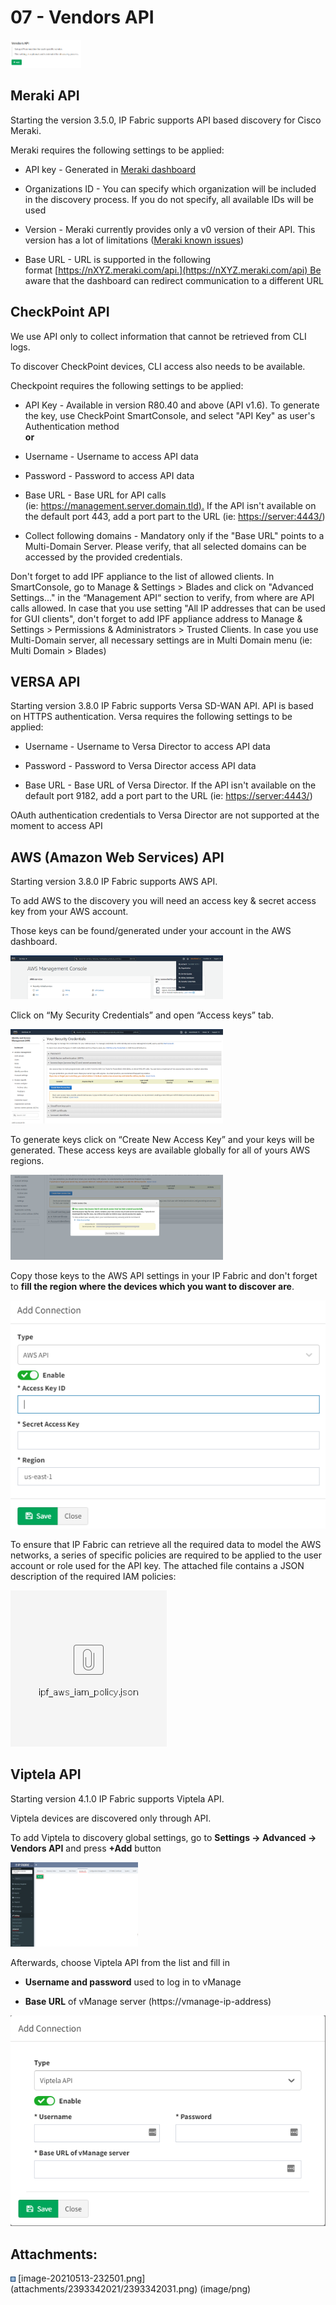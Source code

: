 # 07 - Vendors API

<img src="attachments/2393342021/2393342031.png?width=113" class="image-center" loading="lazy" data-image-src="attachments/2393342021/2393342031.png" data-height="198" data-width="497" data-unresolved-comment-count="0" data-linked-resource-id="2393342031" data-linked-resource-version="1" data-linked-resource-type="attachment" data-linked-resource-default-alias="image-20210513-232501.png" data-base-url="https://ipfabric.atlassian.net/wiki" data-linked-resource-content-type="image/png" data-linked-resource-container-id="2393342021" data-linked-resource-container-version="3" data-media-id="17359542-f9ec-43b3-8d38-3f1b6fd48cf0" data-media-type="file" width="113" />

## Meraki API

Starting the version 3.5.0, IP Fabric supports API based discovery for
Cisco Meraki.

Meraki requires the following settings to be applied:

-   API key - Generated in [Meraki
    dashboard](https://documentation.meraki.com/zGeneral_Administration/Other_Topics/The_Cisco_Meraki_Dashboard_API)

-   Organizations ID - You can specify which organization will be
    included in the discovery process. If you do not specify, all
    available IDs will be used

-   Version - Meraki currently provides only a v0 version of their API.
    This version has a lot of limitations ([Meraki known
    issues](https://ipfabric.atlassian.net/wiki/spaces/ND/pages/968032257/Meraki))

-   Base URL - URL is supported in the following
    format [https://nXYZ.meraki.com/api.](https://nXYZ.meraki.com/api) Be
    aware that the dashboard can redirect communication to a different
    URL

## CheckPoint API

<div>

<div>

We use API only to collect information that cannot be retrieved from CLI
logs.

To discover CheckPoint devices, CLI access also needs to be available.

</div>

</div>

Checkpoint requires the following settings to be applied:

-   API Key - Available in version R80.40 and above (API v1.6). To
    generate the key, use CheckPoint SmartConsole, and select "API Key"
    as user's Authentication method  
    **or**

-   Username - Username to access API data

-   Password - Password to access API data  

-   Base URL - Base URL for API calls
    (ie: [https://management.server.domain.tld).](https://management.server.domain.tld) If
    the API isn't available on the default port 443, add a port part to
    the URL (ie: <https://server:4443/>)

-   Collect following domains - Mandatory only if the "Base URL" points
    to a Multi-Domain Server. Please verify, that all selected domains
    can be accessed by the provided credentials.  

Don't forget to add IPF appliance to the list of allowed clients. In
SmartConsole, go to Manage & Settings \> Blades and click on "Advanced
Settings..." in the “Management API“ section to verify, from where are
API calls allowed. In case that you use setting "All IP addresses that
can be used for GUI clients", don't forget to add IPF appliance address
to Manage & Settings \> Permissions & Administrators \> Trusted Clients.
In case you use Multi-Domain server, all necessary settings are in Multi
Domain menu (ie: Multi Domain \> Blades)

## VERSA API

Starting version 3.8.0 IP Fabric supports Versa SD-WAN API. API is based
on HTTPS authentication. Versa requires the following settings to be
applied:

-   Username - Username to Versa Director to access API data

-   Password - Password to Versa Director access API data

-   Base URL - Base URL of Versa Director. If the API isn't available on
    the default port 9182, add a port part to the URL (ie:
    <https://server:4443/>)

<div>

<div>

OAuth authentication credentials to Versa Director are not supported at
the moment to access API  

</div>

</div>

## AWS (Amazon Web Services) API

Starting version 3.8.0 IP Fabric supports AWS API.

To add AWS to the discovery you will need an access key & secret access
key from your AWS account.

Those keys can be found/generated under your account in the AWS
dashboard.

<img src="attachments/2691563521/2691596295.png?width=340" class="image-left" loading="lazy" data-image-src="attachments/2691563521/2691596295.png" data-height="345" data-width="1676" data-unresolved-comment-count="0" data-linked-resource-id="2691596295" data-linked-resource-version="1" data-linked-resource-type="attachment" data-linked-resource-default-alias="image (8).png" data-base-url="https://ipfabric.atlassian.net/wiki" data-linked-resource-content-type="image/png" data-linked-resource-container-id="2691563521" data-linked-resource-container-version="7" data-media-id="e1a158d2-3d1b-41b0-9ffe-ccecea18f047" data-media-type="file" width="340" />

Click on “My Security Credentials” and open “Access keys” tab.

<img src="attachments/2691563521/2691596301.png?width=340" class="image-left" loading="lazy" data-image-src="attachments/2691563521/2691596301.png" data-height="756" data-width="1694" data-unresolved-comment-count="0" data-linked-resource-id="2691596301" data-linked-resource-version="1" data-linked-resource-type="attachment" data-linked-resource-default-alias="image (10).png" data-base-url="https://ipfabric.atlassian.net/wiki" data-linked-resource-content-type="image/png" data-linked-resource-container-id="2691563521" data-linked-resource-container-version="7" data-media-id="d120ae20-ebe5-4241-b2e5-42728b98f30b" data-media-type="file" width="340" />

To generate keys click on “Create New Access Key” and your keys will be
generated. These access keys are available globally for all of yours AWS
regions.

<img src="attachments/2691563521/2691596307.png?width=340" class="image-left" loading="lazy" data-image-src="attachments/2691563521/2691596307.png" data-height="673" data-width="1679" data-unresolved-comment-count="0" data-linked-resource-id="2691596307" data-linked-resource-version="1" data-linked-resource-type="attachment" data-linked-resource-default-alias="image (11).png" data-base-url="https://ipfabric.atlassian.net/wiki" data-linked-resource-content-type="image/png" data-linked-resource-container-id="2691563521" data-linked-resource-container-version="7" data-media-id="28eaf95c-1d5f-4667-aae3-d9ce15b24932" data-media-type="file" width="340" />

Copy those keys to the AWS API settings in your IP Fabric and don't
forget to **fill the region where the devices which you want to discover
are**.

<img src="attachments/2691563521/2691596313.png" class="image-left" loading="lazy" data-image-src="attachments/2691563521/2691596313.png" data-height="290" data-width="401" data-unresolved-comment-count="0" data-linked-resource-id="2691596313" data-linked-resource-version="1" data-linked-resource-type="attachment" data-linked-resource-default-alias="Screenshot 2021-05-04 165124.png" data-base-url="https://ipfabric.atlassian.net/wiki" data-linked-resource-content-type="image/png" data-linked-resource-container-id="2691563521" data-linked-resource-container-version="7" data-media-id="f6c00564-395f-4a9a-b509-b54f718cf3b5" data-media-type="file" />

<div>

<div>

To ensure that IP Fabric can retrieve all the required data to model the
AWS networks, a series of specific policies are required to be applied
to the user account or role used for the API key. The attached file
contains a JSON description of the required IAM policies:

</div>

</div>

[<img src="attachments/thumbnails/2691563521/2691399704" height="250" />](attachments/2691563521/2691399704.json)

## Viptela API

Starting version 4.1.0 IP Fabric supports Viptela API.

Viptela devices are discovered only through API.

To add Viptela to discovery global settings, go to **Settings → Advanced
→ Vendors API** and press **+Add** button

<img src="attachments/2809626625/2809888769.png?width=204" class="image-center" loading="lazy" data-image-src="attachments/2809626625/2809888769.png" data-height="829" data-width="1248" data-unresolved-comment-count="0" data-linked-resource-id="2809888769" data-linked-resource-version="1" data-linked-resource-type="attachment" data-linked-resource-default-alias="image-20211118-105748.png" data-base-url="https://ipfabric.atlassian.net/wiki" data-linked-resource-content-type="image/png" data-linked-resource-container-id="2809626625" data-linked-resource-container-version="5" data-media-id="de93a3da-5924-47c0-8dde-aa2989f36dce" data-media-type="file" width="204" />

Afterwards, choose Viptela API from the list and fill in

-   **Username and password** used to log in to vManage

-   **Base URL** of vManage server (https://vmanage-ip-address)

<img src="attachments/2809626625/2809954305.png" class="image-center" loading="lazy" data-image-src="attachments/2809626625/2809954305.png" data-height="402" data-width="601" data-unresolved-comment-count="0" data-linked-resource-id="2809954305" data-linked-resource-version="1" data-linked-resource-type="attachment" data-linked-resource-default-alias="image-20211118-111744.png" data-base-url="https://ipfabric.atlassian.net/wiki" data-linked-resource-content-type="image/png" data-linked-resource-container-id="2809626625" data-linked-resource-container-version="5" data-media-id="02b21588-b923-430b-b57a-3c35073f88cb" data-media-type="file" />

  

<div class="pageSectionHeader">

## Attachments:

</div>

<div class="greybox" align="left">

<img src="images/icons/bullet_blue.gif" width="8" height="8" />
[image-20210513-232501.png](attachments/2393342021/2393342031.png)
(image/png)  

</div>
